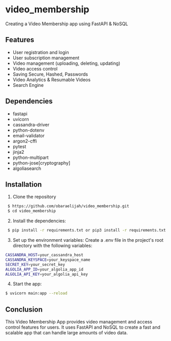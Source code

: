# video_membership
Creating a Video Membership app using FastAPI &amp; NoSQL 
## Features
- User registration and login
- User subscription management
- Video management (uploading, deleting, updating)
- Video access control
- Saving Secure, Hashed, Passwords
- Video Analytics & Resumable Videos
- Search Engine
## Dependencies
- fastapi
- uvicorn 
- cassandra-driver
- python-dotenv
- email-validator
- argon2-cffi
- pytest
- jinja2
- python-multipart
- python-jose[cryptography]
- algoliasearch


## Installation

1. Clone the repository

```bash
 $ https://github.com/obaraelijah/video_membership.git
 $ cd video_membership
```
2. Install the dependencies:

```bash
 $ pip install -r requirements.txt or pip3 install -r requirements.txt
```
3. Set up the environment variables:
Create a .env file in the project's root directory with the following variables:

```bash
CASSANDRA_HOST=your_cassandra_host
CASSANDRA_KEYSPACE=your_keyspace_name
SECRET_KEY=your_secret_key
ALGOLIA_APP_ID=your_algolia_app_id
ALGOLIA_API_KEY=your_algolia_api_key
```

4. Start the app:
```bash
$ uvicorn main:app --reload
```
## Conclusion
This Video Membership App provides video management and access control features for users. It uses FastAPI and NoSQL to create a fast and scalable app that can handle large amounts of video data.